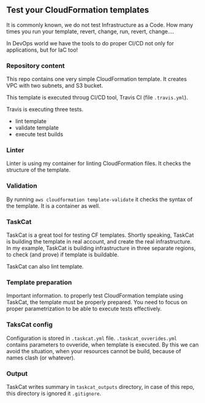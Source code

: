 ## Test your CloudFormation templates

It is commonly known, we do not test Infrastructure as a Code.
How many times you run your template, revert, change, run, revert, change....

In DevOps world we have the tools to do proper CI/CD not only for applications, but for IaC too!

### Repository content

This repo contains one very simple CloudFormation template. It creates VPC with two subnets, and S3 bucket.

This template is executed throug CI/CD tool, Travis CI (file `.travis.yml`).

Travis is executing three tests. 

* lint template
* validate template
* execute test builds 

### Linter

Linter is using my container for linting CloudFormation files. It checks the structure of the template.

### Validation

By running `aws cloudformation template-validate` it checks the syntax of the template. It is a container as well.

### TaskCat

TaskCat is a great tool for testing CF templates. Shortly speaking, TaskCat is building the template in real account, and create the 
real infrastructure.  
In my example, TaskCat is building infrastructure in three separate regions, to check (and prove) if template is buildable.

TaskCat can also lint template.

### Template preparation

Important information. to properly test CloudFormation template using TaskCat, the template must be properly prepared. 
You need to focus on proper parametrization to be able to execute tests effectively.

### TaksCat config

Configuration is stored in `.taskcat.yml` file.  `.taskcat_ovverides.yml` contains parameters to ovveride, when template is executed. 
By this we can avoid the situation, when your resources cannot be build, because of names clash (or whatever).

### Output

TaskCat writes summary in `taskcat_outputs` directory, in case of this repo, this directory is ignored it `.gitignore`.
